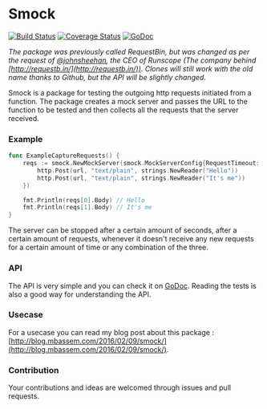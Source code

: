 # Smock

[![Build Status](https://travis-ci.org/MohamedBassem/Smock.svg?branch=master)](https://travis-ci.org/MohamedBassem/Smock)
[![Coverage Status](https://coveralls.io/repos/github/MohamedBassem/Smock/badge.svg?branch=master)](https://coveralls.io/github/MohamedBassem/Smock?branch=master)
[![GoDoc](https://godoc.org/github.com/MohamedBassem/Smock?status.svg)](https://godoc.org/github.com/MohamedBassem/Smock)

*The package was previously called RequestBin, but was changed as per the request of [@johnsheehan](https://twitter.com/johnsheehan), the CEO of Runscope (The company behind [http://requestb.in/](http://requestb.in/)). Clones will still work with the old name thanks to Github, but the API will be slightly changed.*

Smock is a package for testing the outgoing http requests initiated from a function. The package creates a mock server and passes the URL to the function to be tested and then collects all the requests that the server received.

### Example

```go
func ExampleCaptureRequests() {
	reqs := smock.NewMockServer(smock.MockServerConfig{RequestTimeout: 1}).CaptureRequests(func(url string) {
		http.Post(url, "text/plain", strings.NewReader("Hello"))
		http.Post(url, "text/plain", strings.NewReader("It's me"))
	})

	fmt.Println(reqs[0].Body) // Hello
	fmt.Println(reqs[1].Body) // It's me
}

```

The server can be stopped after a certain amount of seconds, after a certain amount of requests, whenever it doesn't receive any new requests for a certain amount of time or any combination of the three.


### API
The API is very simple and you can check it on [GoDoc](https://godoc.org/github.com/MohamedBassem/Smock). Reading the tests is also a good way for understanding the API.


### Usecase
For a usecase you can read my blog post about this package : [http://blog.mbassem.com/2016/02/09/smock/](http://blog.mbassem.com/2016/02/09/smock/).

### Contribution
Your contributions and ideas are welcomed through issues and pull requests.
